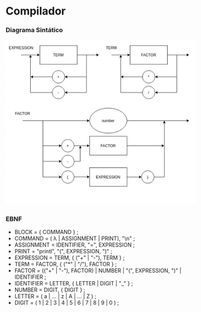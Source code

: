 # Compilador 

### Diagrama Sintático

![alt text](https://github.com/vitorsv1/Compilador/blob/master/diagrama-sintatico.png)

### EBNF

- BLOCK = { COMMAND } ;
- COMMAND = ( λ | ASSIGNMENT | PRINT), "\n" ;
- ASSIGNMENT = IDENTIFIER, "=", EXPRESSION ;
- PRINT = "printl", "(", EXPRESSION, ")" ;
- EXPRESSION = TERM, { ("+" | "-"), TERM } ;
- TERM = FACTOR, { ("*" | "/"), FACTOR } ;
- FACTOR = (("+" | "-"), FACTOR) | NUMBER | "(", EXPRESSION, ")" | IDENTIFIER ;
- IDENTIFIER = LETTER, { LETTER | DIGIT | "_" } ;
- NUMBER = DIGIT, { DIGIT } ;
- LETTER = ( a | ... | z | A | ... | Z ) ;
- DIGIT = ( 1 | 2 | 3 | 4 | 5 | 6 | 7 | 8 | 9 | 0 ) ;
